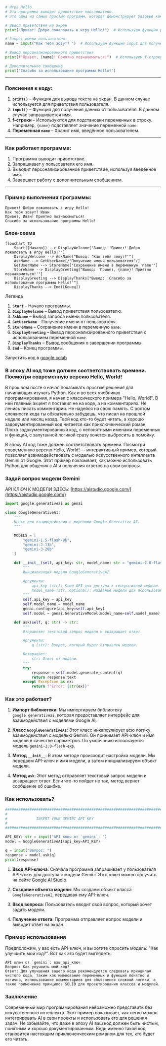```python
# Игра Hello
# Эта программа выводит приветствие пользователю.
# Это одна из самых простых программ, которая демонстрирует базовые команды Python.

# Вывод приветствия на экран
print("Привет! Добро пожаловать в игру Hello!")  # Используем функцию print для вывода текста

# Запрос имени пользователя
name = input("Как тебя зовут? ")  # Используем функцию input для получения данных от пользователя

# Вывод персонализированного приветствия
print(f"Привет, {name}! Приятно познакомиться!")  # Используем f-строку для подстановки имени в текст

# Дополнительное сообщение
print("Спасибо за использование программы Hello!")
```

---

### **Пояснения к коду:**
1. **`print()`** – Функция для вывода текста на экран. В данном случае используется для приветствия пользователя.
2. **`input()`** – Функция для получения данных от пользователя. В данном случае запрашивается имя.
3. **f-строки** – Используются для подстановки переменных в строку. Например, `{name}` подставляет значение переменной `name`.
4. **Переменная `name`** – Хранит имя, введённое пользователем.

---

### **Как работает программа:**
1. Программа выводит приветствие.
2. Запрашивает у пользователя его имя.
3. Выводит персонализированное приветствие, используя введённое имя.
4. Завершает работу с дополнительным сообщением.

---

### **Пример выполнения программы:**
```
Привет! Добро пожаловать в игру Hello!
Как тебя зовут? Иван
Привет, Иван! Приятно познакомиться!
Спасибо за использование программы Hello!
```
### **Блок-схема**

```mermaid
flowchart TD
    Start([Начало]) --> DisplayWelcome["Вывод: 'Привет! Добро пожаловать в игру Hello!'"]
    DisplayWelcome --> AskName["Вывод: 'Как тебя зовут?'"]
    AskName --> GetUserName[/"Получение имени пользователя"/]
    GetUserName --> StoreName["Сохранение имени в переменную 'name'"]
    StoreName --> DisplayGreeting["Вывод: 'Привет, {name}! Приятно познакомиться!'"]
    DisplayGreeting --> DisplayThanks["Вывод: 'Спасибо за использование программы Hello!'"]
    DisplayThanks --> End([Конец])
```
Легенда
1. **`Start`** – Начало программы.
2. **`DisplayWelcome`** – Вывод приветствия пользователю.
3. **`AskName`** – Вывод запроса имени пользователя.
4. **`GetUserName`** – Получение имени от пользователя.
5. **`StoreName`** – Сохранение имени в переменную `name`.
6. **`DisplayGreeting`** – Вывод персонализированного приветствия с использованием переменной `name`.
7. **`DisplayThanks`** – Вывод сообщения о завершении программы.
8. **`End`** – Конец программы.

Запустить код в [google colab](https://colab.research.google.com/github/hypo69/101_python_computer_games_ru/blob/master/GAMES/HELLO/101bcg_ru_hello.ipynb)


### В эпоху AI код тоже должен соответствовать времени. Посмотри современную версию Hello, World!

В прошлом посте я начал показывать простые решения для начинающих изучать Python. Как и во всех учебниках программирования, я начал с классического примера "Hello, World!". В ней главный акцент я поставил не на коде, а на комментариях. Не ленись писать комментарии. Не надейся на свою память. С ростом сложности кода ты обязательно забудешь, что писал на прошлой неделе или месяц назад. Твой код кто-то будет читать, а хорошо задокументированный код читается как приключенческий роман. Плохо задокументированный код, с непонятными именами переменных и функций, с запутанной логикой сразу хочется выбросить в помойку.

В эпоху AI код тоже должен соответствовать времени. Посмотри современную версию Hello, World! — интерактивный пример, который позволяет взаимодействовать с моделью искусственного интеллекта Gemini от Google. Этот пример показывает, как можно использовать Python для общения с AI и получения ответов на свои вопросы.

### Задай вопрос модели Gemini

API КЛЮЧ К МОДЕЛИ ЗДЕСЬ: [https://aistudio.google.com/](https://aistudio.google.com/)

```python
import google.generativeai as genai

class GoogleGenerativeAI:
    """
    Класс для взаимодействия с моделями Google Generative AI.
    """

    MODELS = [
        "gemini-1.5-flash-8b",
        "gemini-2-13b",
        "gemini-3-20b"
    ]

    def __init__(self, api_key: str, model_name: str = "gemini-2.0-flash-exp"):
        """
        Инициализация модели GoogleGenerativeAI.

        Аргументы:
            api_key (str): Ключ API для доступа к генеративной модели.
            model_name (str, optional): Название модели для использования. По умолчанию "gemini-2.0-flash-exp".
        """
        self.api_key = api_key
        self.model_name = model_name
        genai.configure(api_key=self.api_key)
        self.model = genai.GenerativeModel(model_name=self.model_name)

    def ask(self, q: str) -> str:
        """
        Отправляет текстовый запрос модели и возвращает ответ.

        Аргументы:
            q (str): Вопрос, который будет отправлен модели.

        Возвращает:
            str: Ответ от модели.
        """
        try:
            response = self.model.generate_content(q)
            return response.text
        except Exception as ex:
            return f"Error: {str(ex)}"
```

### Как это работает?

1. **Импорт библиотеки**: Мы импортируем библиотеку `google.generativeai`, которая предоставляет интерфейс для взаимодействия с моделями Google AI.

2. **Класс `GoogleGenerativeAI`**: Этот класс инкапсулирует всю логику взаимодействия с моделью Gemini. Он принимает API-ключ и имя модели в качестве параметров. По умолчанию используется модель `gemini-2.0-flash-exp`.

3. **Метод `__init__`**: В этом методе происходит настройка модели. Мы передаем API-ключ и имя модели, а затем инициализируем объект модели.

4. **Метод `ask`**: Этот метод отправляет текстовый запрос модели и возвращает ответ. Если что-то пойдет не так, метод вернет сообщение об ошибке.

### Как использовать?

```python
################################################################################
#                                                                              #
#             INSERT YOUR GEMINI API KEY                                       #
#                                                                              #
################################################################################

API_KEY: str = input("API ключ от `gemini`: ")
model = GoogleGenerativeAI(api_key=API_KEY)

q = input("Вопрос: ")
response = model.ask(q)
print(response)
```

1. **Ввод API-ключа**: Сначала программа запрашивает у пользователя API-ключ для доступа к модели Gemini. Этот ключ можно получить на сайте [Google AI Studio](https://aistudio.google.com/).

2. **Создание объекта модели**: Мы создаем объект класса `GoogleGenerativeAI`, передавая ему API-ключ.

3. **Ввод вопроса**: Пользователь вводит свой вопрос, который хочет задать модели.

4. **Получение ответа**: Программа отправляет вопрос модели и выводит ответ на экран.

### Пример использования

Предположим, у вас есть API-ключ, и вы хотите спросить модель: "Как улучшить мой код?". Вот как это будет выглядеть:

```
API ключ от `gemini`: ваш_api_ключ
Вопрос: Как улучшить мой код?
Ответ: Для улучшения вашего кода рекомендуется следовать принципам чистого кода, таким как именование переменных и функций понятно и логично, использование комментариев для объяснения сложной логики, а также применение принципов SOLID для проектирования классов и модулей.
```

### Заключение

Современный мир программирования невозможно представить без искусственного интеллекта. Этот пример показывает, как легко можно интегрировать AI в свои проекты и использовать его для решения задач. Не забывайте, что даже в эпоху AI ваш код должен быть чистым, понятным и хорошо документированным. Ведь именно такой код становится настоящим приключенческим романом для тех, кто будет его читать.



